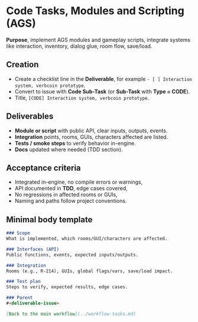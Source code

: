 # Code Tasks, Modules and Scripting (AGS)

**Purpose**, implement AGS modules and gameplay scripts, integrate systems like interaction, inventory, dialog glue, room flow, save/load.

## Creation
- Create a checklist line in the **Deliverable**, for example `- [ ] Interaction system, verbcoin prototype`.
- Convert to issue with **Code Sub-Task** (or **Sub-Task** with **Type = CODE**).
- Title, `[CODE] Interaction system, verbcoin prototype`.

## Deliverables
- **Module or script** with public API, clear inputs, outputs, events.
- **Integration** points, rooms, GUIs, characters affected are listed.
- **Tests / smoke steps** to verify behavior in-engine.
- **Docs** updated where needed (TDD section).

## Acceptance criteria
- Integrated in-engine, no compile errors or warnings,
- API documented in **TDD**, edge cases covered,
- No regressions in affected rooms or GUIs,
- Naming and paths follow project conventions.

## Minimal body template
```md
### Scope
What is implemented, which rooms/GUI/characters are affected.

### Interfaces (API)
Public functions, events, expected inputs/outputs.

### Integration
Rooms (e.g., R-214), GUIs, global flags/vars, save/load impact.

### Test plan
Steps to verify, expected results, edge cases.

### Parent
#<deliverable-issue>

[Back to the main workflow](../workflow-tasks.md)
